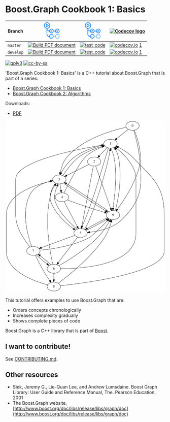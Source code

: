 # Boost.Graph Cookbook 1: Basics

Branch   |[![GitHub Actions logo](pics/GitHubActions.png)](https://github.com/richelbilderbeek/boost_graph_cookbook_1/actions)                                                                                                                       |[![GitHub Actions logo](pics/GitHubActions.png)](https://github.com/richelbilderbeek/boost_graph_cookbook_1/actions)                                                                                                               | [![Codecov logo](Codecov.png)](https://www.codecov.io)
---------|-------------------------------------------------------------------------------------------------------------------------------------------------------------------------------------------------------------------------------------------|-----------------------------------------------------------------------------------------------------------------------------------------------------------------------------------------------------------------------------------|--------------------------------------------------------------------------------------------------------------------------------------------------------------------------------------------------------
`master` |[![Build PDF document](https://github.com/richelbilderbeek/boost_graph_cookbook_1/actions/workflows/build_pdf.yaml/badge.svg?branch=master)](https://github.com/richelbilderbeek/boost_graph_cookbook_1/actions/workflows/build_pdf.yaml)  | [![test_code](https://github.com/richelbilderbeek/boost_graph_cookbook_1/actions/workflows/test_code.yaml/badge.svg?branch=master)](https://github.com/richelbilderbeek/boost_graph_cookbook_1/actions/workflows/test_code.yaml)  | [![codecov.io](https://codecov.io/github/richelbilderbeek/boost_graph_cookbook_1/coverage.svg?branch=master)](https://codecov.io/github/richelbilderbeek/boost_graph_cookbook_1/branch/master) [1](https://github.com/richelbilderbeek/boost_graph_cookbook_1/issues/77)
`develop`|[![Build PDF document](https://github.com/richelbilderbeek/boost_graph_cookbook_1/actions/workflows/build_pdf.yaml/badge.svg?branch=develop)](https://github.com/richelbilderbeek/boost_graph_cookbook_1/actions/workflows/build_pdf.yaml) | [![test_code](https://github.com/richelbilderbeek/boost_graph_cookbook_1/actions/workflows/test_code.yaml/badge.svg?branch=develop)](https://github.com/richelbilderbeek/boost_graph_cookbook_1/actions/workflows/test_code.yaml) | [![codecov.io](https://codecov.io/github/richelbilderbeek/boost_graph_cookbook_1/coverage.svg?branch=develop)](https://codecov.io/github/richelbilderbeek/boost_graph_cookbook_1/branch/develop) [1](https://github.com/richelbilderbeek/boost_graph_cookbook_1/issues/77)

[![gplv3](http://www.gnu.org/graphics/gplv3-88x31.png)](http://www.gnu.org/licenses/gpl.html)
[![cc-by-sa](http://i.creativecommons.org/l/by-sa/4.0/88x31.png)](http://creativecommons.org/licenses/by-sa/4.0/)

'Boost.Graph Cookbook 1: Basics' is a C++ tutorial about Boost.Graph that is part of a series:

 * [Boost.Graph Cookbook 1: Basics](https://github.com/richelbilderbeek/boost_graph_cookbook_1)
 * [Boost.Graph Cookbook 2: Algorithms](https://github.com/mywtfmp3/boost_graph_cookbook_2)

Downloads:

 * [PDF](boost_graph_cookbook_1.pdf)

![Title graph](boost_graph_cookbook_1/title_graph.png)

This tutorial offers examples to use Boost.Graph that are:

 * Orders concepts chronologically
 * Increases complexity gradually
 * Shows complete pieces of code

Boost.Graph is a C++ library that is part of [Boost](http://www.boost.org).

## I want to contribute!

See [CONTRIBUTING.md](CONTRIBUTING.md).

## Other resources

  * Siek, Jeremy G., Lie-Quan Lee, and Andrew Lumsdaine. Boost Graph Library: User Guide and Reference Manual, The. Pearson Education, 2001
  * The Boost.Graph website, [http://www.boost.org/doc/libs/release/libs/graph/doc](http://www.boost.org/doc/libs/release/libs/graph/doc)

